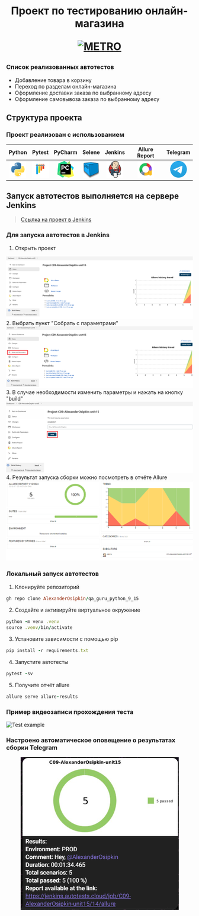 <h1 align="center">Проект по тестированию онлайн-магазина 
<p align="center">
<a href="https://online.metro-cc.ru/" target="_blank">
<img src="https://upload.wikimedia.org/wikipedia/commons/5/53/Logo_METRO.svg" 
alt="METRO" width="128" height="64"> </a> 
</p></h1>

### Список реализованных автотестов
- Добавление товара в корзину
- Переход по разделам онлайн-магазина
- Оформление доставки заказа по выбранному адресу
- Оформление самовывоза заказа по выбранному адресу

## Структура проекта
### Проект реализован с использованием
|                                   Python                                    |                                   Pytest                                    |                                              PyCharm                                              |                                            Selene                                            |                                    Jenkins                                    |                           Allure Report                            |                                Telegram                                 |
|:---------------------------------------------------------------------------:|:---------------------------------------------------------------------------:|:-------------------------------------------------------------------------------------------------:|:--------------------------------------------------------------------------------------------:|:-----------------------------------------------------------------------------:|:------------------------------------------------------------------:|:-----------------------------------------------------------------------:|
| <img src="/Images/python-original.svg" alt="Python" width="45" height="45"> | <img src="/Images/pytest-original.svg" alt="Pytest" width="45" height="45"> |             <img src="/Images/PyCharm_Icon.svg" alt="Pycharm" width="45" height="45"> |             <img src="/Images/selenoid.png" alt="Selene" width="45" height="45"> | <img src="/Images/jenkins-original.svg" alt="Jenkins" width="45" height="45"> | <img src="/Images/allure.png" alt="Allure" width="45" height="45"> | <img src="/Images/telegram.svg" alt="Telegram" width="45" height="45">  |

## Запуск автотестов выполняется на сервере Jenkins
> <a target="_blank" href="https://jenkins.autotests.cloud/job/C09-AlexanderOsipkin-unit15/">Ссылка на проект в Jenkins</a>

### Для запуска автотестов в Jenkins
1. Открыть проект
<img src="/Images/Screenshots/img1.png">
2. Выбрать пункт "Собрать с параметрами"
<img src="/Images/Screenshots/img2.png">
3. В случае необходимости изменить параметры и нажать на кнопку "build"
<img src="/Images/Screenshots/img3.png">
4. Результат запуска сборки можно посмотреть в отчёте Allure
<img src="/Images/Screenshots/new_img4.png">

### Локальный запуск автотестов
1. Клонируйте репозиторий
```ruby
gh repo clone AlexanderOsipkin/qa_guru_python_9_15
```
2. Создайте и активируйте виртуальное окружение
  ```ruby
  python -m venv .venv
  source .venv/bin/activate
  ```
3. Установите зависимости с помощью pip
  ```ruby
  pip install -r requirements.txt
  ```
4. Запустите автотесты 
  ```ruby
  pytest -sv
  ```
5. Получите отчёт allure
```ruby
allure serve allure-results
``` 

### Пример видеозаписи прохождения теста
<img src="/Images/Screenshots/test.gif" alt="Test example">

### Настроено автоматическое оповещение о результатах сборки Telegram
<p align="center">
<img src="/Images/Screenshots/new_img5.png" alt="Telegram allert">
</p>
